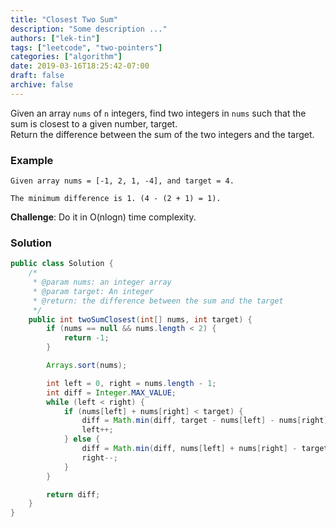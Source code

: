 ```yaml
---
title: "Closest Two Sum"
description: "Some description ..."
authors: ["lek-tin"]
tags: ["leetcode", "two-pointers"]
categories: ["algorithm"]
date: 2019-03-16T18:25:42-07:00
draft: false
archive: false
---
```

Given an array `nums` of `n` integers, find two integers in `nums` such that the sum is closest to a given number, target.  
Return the difference between the sum of the two integers and the target.

### Example
```
Given array nums = [-1, 2, 1, -4], and target = 4.

The minimum difference is 1. (4 - (2 + 1) = 1).
```
**Challenge**: Do it in O(nlogn) time complexity.

### Solution
```java
public class Solution {
    /*
     * @param nums: an integer array
     * @param target: An integer
     * @return: the difference between the sum and the target
     */
    public int twoSumClosest(int[] nums, int target) {
        if (nums == null && nums.length < 2) {
            return -1;
        }

        Arrays.sort(nums);

        int left = 0, right = nums.length - 1;
        int diff = Integer.MAX_VALUE;
        while (left < right) {
            if (nums[left] + nums[right] < target) {
                diff = Math.min(diff, target - nums[left] - nums[right]);
                left++;
            } else {
                diff = Math.min(diff, nums[left] + nums[right] - target);
                right--;
            }
        }

        return diff;
    }
}
```